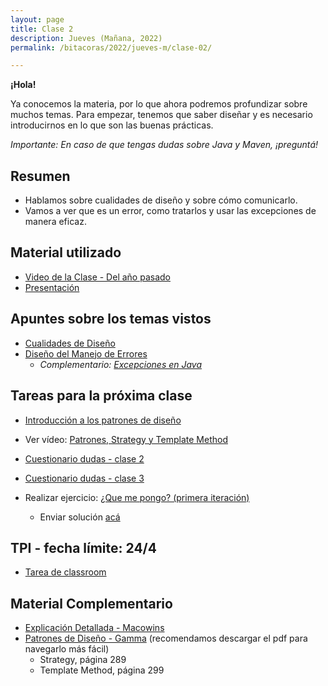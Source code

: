 ```yaml
---
layout: page
title: Clase 2
description: Jueves (Mañana, 2022)
permalink: /bitacoras/2022/jueves-m/clase-02/

---
```


**¡Hola!**

Ya conocemos la materia, por lo que ahora podremos profundizar sobre muchos temas. Para empezar, tenemos que saber diseñar y es necesario introducirnos en lo que son las buenas prácticas.

_Importante: En caso de que tengas dudas sobre Java y Maven, ¡preguntá!_

## Resumen

- Hablamos sobre cualidades de diseño y sobre cómo comunicarlo.
- Vamos a ver que es un error, como tratarlos y usar las excepciones de manera eficaz.

## Material utilizado

- [Video de la Clase - Del año pasado](https://youtu.be/izr0L5bOGJc)
- [Presentación](https://docs.google.com/presentation/d/15WCyWiwq36u9xFT5XayipVzdQ_jGdM1QvcUUREucL3M/edit)

## Apuntes sobre los temas vistos

- [Cualidades de Diseño](https://docs.google.com/document/d/14HdvHvS33WqYb6Ak0BGa0IeCTbzeCRSDKs-1Ot-qLDw/edit)
- [Diseño del Manejo de Errores](https://docs.google.com/document/d/1u7t9eKDdAVwhQVAkstV0nkfAGIJsY2O_UEHKJJVje6c/edit#)
  - _Complementario: [Excepciones en Java](https://docs.google.com/document/d/1G0a9j-OA0rIEA5cdvEhIMbztJVo86ssvZKBK8HL9akg/edit)_

## Tareas para la próxima clase

- [Introducción a los patrones de diseño](https://docs.google.com/document/d/1uXPhuAKXa4wzcIhriFfnI53aB311jOZtcKfTDuiKQ8Y/edit)
- Ver vídeo: [Patrones, Strategy y Template Method](https://youtu.be/NZRYknYXX90)
- [Cuestionario dudas - clase 2](https://docs.google.com/forms/d/e/1FAIpQLSfl-vfcDx854tkAJyLHz_JtH4jAi05m6zX3ty3Hx9iVZ089mA/viewform)
- [Cuestionario dudas - clase 3](https://docs.google.com/forms/d/e/1FAIpQLSc2TtjsIcHuSlDq0lLQ1bAIOyVvI_V_KOXV42tcwpHIowaaNA/viewform)

- Realizar ejercicio: [¿Que me pongo? (primera iteración)](https://docs.google.com/document/d/1k1f-9AuIohlBGB2soSNePJ6jLxM37_tZeSD-hW_esIQ)
  - Enviar solución [acá](https://docs.google.com/forms/d/e/1FAIpQLScmSN6Fj8Fb-g_VQAVszmCRGFJhe3QIzoEO59QYD4xMlBg1FQ/viewform)

## TPI - fecha límite: 24/4

- [Tarea de classroom](https://classroom.github.com/a/nOiCRDeV)

## Material Complementario

- [Explicación Detallada - Macowins](https://docs.google.com/document/d/17lZBUaVC8QMDYZG_JCPEcGk3-5lL9Iz6-iG5OmfoaMI/edit#heading=h.pzjlb13p5e2p)
- [Patrones de Diseño - Gamma](https://aulasvirtuales.frba.utn.edu.ar/mod/url/view.php?id=311531) (recomendamos descargar el pdf para navegarlo más fácil)
  - Strategy, página 289
  - Template Method, página 299
